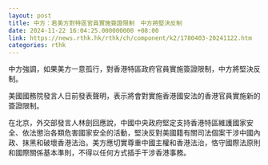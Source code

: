 ```yaml
---
layout: post
title: 中方：若美方對特區官員實施簽證限制　中方將堅決反制
date: 2024-11-22 16:04:25.000000000 +08:00
link: https://news.rthk.hk/rthk/ch/component/k2/1780403-20241122.htm
categories: rthk
---
```


中方強調，如果美方一意孤行，對香港特區政府官員實施簽證限制，中方將堅決反制。

美國國務院發言人日前發表聲明，表示將會對實施香港國安法的香港官員實施新的簽證限制。

在北京，外交部發言人林劍回應說，中國中央政府堅定支持香港特區維護國家安全、依法懲治各類危害國家安全的活動，堅決反對美國籍有關司法個案干涉中國內政、抹黑和破壞香港法治。美方應切實尊重中國主權和香港法治，恪守國際法原則和國際關係基本準則，不得以任何方式插手干涉香港事務。
